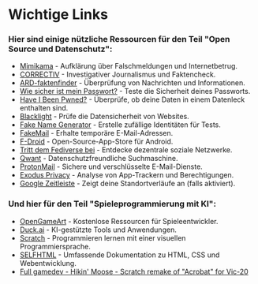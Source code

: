 # Wichtige Links

### Hier sind einige nützliche Ressourcen für den Teil "Open Source und Datenschutz":

- [Mimikama](https://www.mimikama.org/) - Aufklärung über Falschmeldungen und Internetbetrug.
- [CORRECTIV](https://correctiv.org) - Investigativer Journalismus und Faktencheck.
- [ARD-faktenfinder](https://www.tagesschau.de/faktenfinder) - Überprüfung von Nachrichten und Informationen.
- [Wie sicher ist mein Passwort?](https://checkdeinpasswort.de/) - Teste die Sicherheit deines Passworts.
- [Have I Been Pwned?](https://haveibeenpwned.com/) - Überprüfe, ob deine Daten in einem Datenleck enthalten sind.
- [Blacklight](https://themarkup.org/blacklight?) - Prüfe die Datensicherheit von Websites.
- [Fake Name Generator](https://www.fakenamegenerator.com) - Erstelle zufällige Identitäten für Tests.
- [FakeMail](https://www.fakemail.net) - Erhalte temporäre E-Mail-Adressen.
- [F-Droid](https://f-droid.org/) - Open-Source-App-Store für Android.
- [Tritt dem Fediverse bei](https://jointhefediverse.net) - Entdecke dezentrale soziale Netzwerke.
- [Qwant](https://www.qwant.com) - Datenschutzfreundliche Suchmaschine.
- [ProtonMail](https://proton.me/mail) - Sichere und verschlüsselte E-Mail-Dienste.
- [Exodus Privacy](https://exodus-privacy.eu.org/de/) - Analyse von App-Trackern und Berechtigungen.
- [Google Zeitleiste](https://www.google.com/maps/timeline) - Zeigt deine Standortverläufe an (falls aktiviert).  



### Und hier für den Teil "Spieleprogrammierung mit KI":

- [OpenGameArt](https://opengameart.org/) - Kostenlose Ressourcen für Spieleentwickler.
- [Duck.ai](https://duck.ai) - KI-gestützte Tools und Anwendungen.
- [Scratch](https://scratch.mit.edu/) - Programmieren lernen mit einer visuellen Programmiersprache.
- [SELFHTML](https://wiki.selfhtml.org/wiki/SELFHTML) - Umfassende Dokumentation zu HTML, CSS und Webentwicklung.
- [Full gamedev - Hikin' Moose - Scratch remake of "Acrobat" for Vic-20](https://peertube.tv/w/okxAsNFiKiPJiZZ5qWCGQm)
